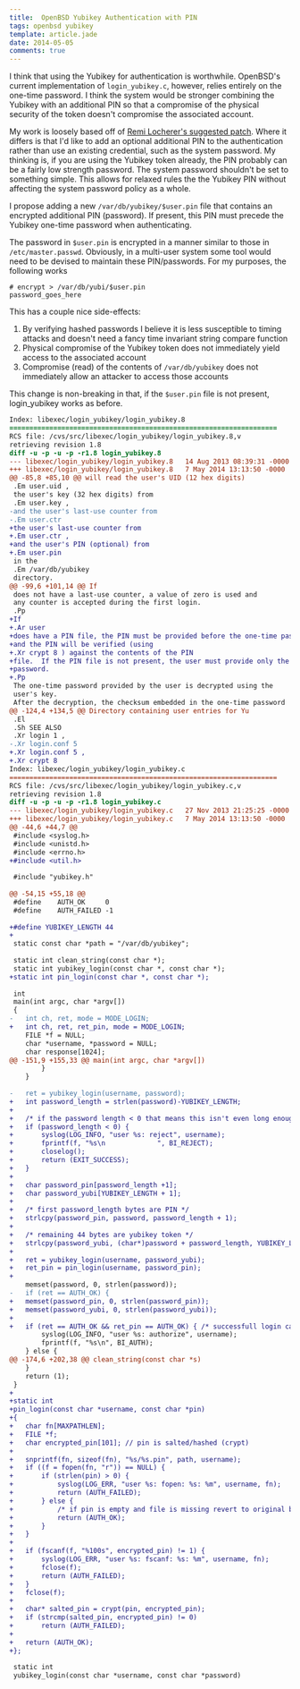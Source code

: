 ```yaml
---
title:  OpenBSD Yubikey Authentication with PIN
tags: openbsd yubikey
template: article.jade
date: 2014-05-05
comments: true
---
```


I think that using the Yubikey for authentication is worthwhile. OpenBSD's
current implementation of `login_yubikey.c`, however, relies entirely on
the one-time password.  I think the system would be stronger combining
the Yubikey with an additional PIN so that a compromise of the physical
security of the token doesn't compromise the associated account.

My work is loosely based off of [Remi Locherer's suggested patch][patch].  Where it differs is that I'd like to add an optional additional
PIN to the authentication rather than use an existing credential, such
as the system password.  My thinking is, if you are using the Yubikey
token already, the PIN probably can be a fairly low strength password. 
The system password shouldn't be set to something simple.  This allows
for relaxed rules the the Yubikey PIN without affecting the system
password policy as a whole.

I propose adding a new `/var/db/yubikey/$user.pin` file that contains an
encrypted additional PIN (password).  If present, this PIN must precede
the Yubikey one-time password when authenticating.  

The password in `$user.pin` is encrypted in a manner similar to those in
`/etc/master.passwd`.  Obviously, in a multi-user system some tool would
need to be devised to maintain these PIN/passwords.  For my purposes,
the following works

```
# encrypt > /var/db/yubi/$user.pin
password_goes_here
```

This has a couple nice side-effects:

1. By verifying hashed passwords I believe it is less susceptible to
timing attacks and doesn't need a fancy time invariant string compare function
2. Physical compromise of the Yubikey token does not immediately yield
access to the associated account
3. Compromise (read) of the contents of `/var/db/yubikey` does not
immediately allow an attacker to access those accounts

This change is non-breaking in that, if the `$user.pin` file is not
present, login_yubikey works as before.

```diff
Index: libexec/login_yubikey/login_yubikey.8
===================================================================
RCS file: /cvs/src/libexec/login_yubikey/login_yubikey.8,v
retrieving revision 1.8
diff -u -p -u -p -r1.8 login_yubikey.8
--- libexec/login_yubikey/login_yubikey.8	14 Aug 2013 08:39:31 -0000	1.8
+++ libexec/login_yubikey/login_yubikey.8	7 May 2014 13:13:50 -0000
@@ -85,8 +85,10 @@ will read the user's UID (12 hex digits)
 .Em user.uid ,
 the user's key (32 hex digits) from
 .Em user.key ,
-and the user's last-use counter from
-.Em user.ctr
+the user's last-use counter from
+.Em user.ctr ,
+and the user's PIN (optional) from
+.Em user.pin
 in the
 .Em /var/db/yubikey
 directory.
@@ -99,6 +101,14 @@ If
 does not have a last-use counter, a value of zero is used and
 any counter is accepted during the first login.
 .Pp
+If
+.Ar user
+does have a PIN file, the PIN must be provided before the one-time password
+and the PIN will be verified (using 
+.Xr crypt 8 ) against the contents of the PIN
+file.  If the PIN file is not present, the user must provide only the one-time
+password.
+.Pp
 The one-time password provided by the user is decrypted using the
 user's key.
 After the decryption, the checksum embedded in the one-time password
@@ -124,4 +134,5 @@ Directory containing user entries for Yu
 .El
 .Sh SEE ALSO
 .Xr login 1 ,
-.Xr login.conf 5
+.Xr login.conf 5 ,
+.Xr crypt 8
Index: libexec/login_yubikey/login_yubikey.c
===================================================================
RCS file: /cvs/src/libexec/login_yubikey/login_yubikey.c,v
retrieving revision 1.8
diff -u -p -u -p -r1.8 login_yubikey.c
--- libexec/login_yubikey/login_yubikey.c	27 Nov 2013 21:25:25 -0000	1.8
+++ libexec/login_yubikey/login_yubikey.c	7 May 2014 13:13:50 -0000
@@ -44,6 +44,7 @@
 #include <syslog.h>
 #include <unistd.h>
 #include <errno.h>
+#include <util.h>
 
 #include "yubikey.h"
 
@@ -54,15 +55,18 @@
 #define	AUTH_OK		0
 #define	AUTH_FAILED	-1
 
+#define YUBIKEY_LENGTH 44
+
 static const char *path = "/var/db/yubikey";
 
 static int clean_string(const char *);
 static int yubikey_login(const char *, const char *);
+static int pin_login(const char *, const char *);
 
 int
 main(int argc, char *argv[])
 {
-	int ch, ret, mode = MODE_LOGIN;
+	int ch, ret, ret_pin, mode = MODE_LOGIN;
 	FILE *f = NULL;
 	char *username, *password = NULL;
 	char response[1024];
@@ -151,9 +155,33 @@ main(int argc, char *argv[])
 		}
 	}
 
-	ret = yubikey_login(username, password);
+	int password_length = strlen(password)-YUBIKEY_LENGTH;
+
+	/* if the password length < 0 that means this isn't even long enough to contain a valid yubi token */
+	if (password_length < 0) {
+		syslog(LOG_INFO, "user %s: reject", username);
+		fprintf(f, "%s\n			 ", BI_REJECT);
+		closelog();
+		return (EXIT_SUCCESS);			 
+	}
+
+	char password_pin[password_length +1];
+	char password_yubi[YUBIKEY_LENGTH + 1];
+
+	/* first password_length bytes are PIN */
+	strlcpy(password_pin, password, password_length + 1);
+
+	/* remaining 44 bytes are yubikey token */
+	strlcpy(password_yubi, (char*)password + password_length, YUBIKEY_LENGTH + 1);
+
+	ret = yubikey_login(username, password_yubi);
+	ret_pin = pin_login(username, password_pin);
+
 	memset(password, 0, strlen(password));
-	if (ret == AUTH_OK) {
+	memset(password_pin, 0, strlen(password_pin));
+	memset(password_yubi, 0, strlen(password_yubi));
+
+	if (ret == AUTH_OK && ret_pin == AUTH_OK) { /* successfull login calls both yubi/pin code and requires AUTH_OK from both */
 		syslog(LOG_INFO, "user %s: authorize", username);
 		fprintf(f, "%s\n", BI_AUTH);
 	} else {
@@ -174,6 +202,38 @@ clean_string(const char *s)
 	}
 	return (1);
 }
+
+static int
+pin_login(const char *username, const char *pin)
+{
+	char fn[MAXPATHLEN];
+	FILE *f;
+	char encrypted_pin[101]; // pin is salted/hashed (crypt)
+
+	snprintf(fn, sizeof(fn), "%s/%s.pin", path, username);
+	if ((f = fopen(fn, "r")) == NULL) {
+		if (strlen(pin) > 0) {
+			syslog(LOG_ERR, "user %s: fopen: %s: %m", username, fn);
+			return (AUTH_FAILED);
+		} else {
+			/* if pin is empty and file is missing revert to original behaviour */
+			return (AUTH_OK);
+		}
+	}
+
+	if (fscanf(f, "%100s", encrypted_pin) != 1) {
+		syslog(LOG_ERR, "user %s: fscanf: %s: %m", username, fn);
+		fclose(f);
+		return (AUTH_FAILED);
+	}
+	fclose(f);
+
+	char* salted_pin = crypt(pin, encrypted_pin);
+	if (strcmp(salted_pin, encrypted_pin) != 0)
+		return (AUTH_FAILED);
+
+	return (AUTH_OK);
+};
 
 static int
 yubikey_login(const char *username, const char *password)
```

[patch]: http://comments.gmane.org/gmane.os.openbsd.tech/34693
